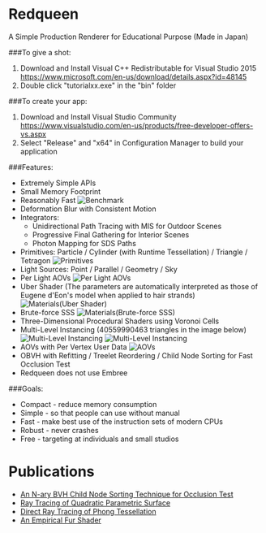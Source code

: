 # Redqueen

A Simple Production Renderer for Educational Purpose (Made in Japan)

###To give a shot:
  
1. Download and Install Visual C++ Redistributable for Visual Studio 2015
 <https://www.microsoft.com/en-us/download/details.aspx?id=48145>
2. Double click "tutorialxx.exe" in the "bin" folder

###To create your app:
  
1. Download and Install Visual Studio Community <https://www.visualstudio.com/en-us/products/free-developer-offers-vs.aspx>
2. Select "Release" and "x64" in Configuration Manager to build your application


###Features:
* Extremely Simple APIs
* Small Memory Footprint
* Reasonably Fast
![Benchmark](https://github.com/shinjiogaki/redqueen/blob/master/images/rungholt.png)
* Deformation Blur with Consistent Motion
* Integrators:
  * Unidirectional Path Tracing with MIS for Outdoor Scenes
  * Progressive Final Gathering for Interior Scenes
  * Photon Mapping for SDS Paths
* Primitives: Particle / Cylinder (with Runtime Tessellation) / Triangle / Tetragon
![Primitives](https://github.com/shinjiogaki/redqueen/blob/master/images/fur.png)
* Light Sources: Point / Parallel / Geometry / Sky
* Per Light AOVs
![Per Light AOVs](https://github.com/shinjiogaki/redqueen/blob/master/images/per_light_aovs.png)
* Uber Shader (The parameters are automatically interpreted as those of Eugene d'Eon's model when applied to hair strands)
![Materials(Uber Shader)](https://github.com/shinjiogaki/redqueen/blob/master/images/materials.png)
* Brute-force SSS
![Materials(Brute-force SSS)](https://github.com/shinjiogaki/redqueen/blob/master/images/sss_boundaries.png)
* Three-Dimensional Procedural Shaders using Voronoi Cells
* Multi-Level Instancing (40559990463 triangles in the image below)
![Multi-Level Instancing](https://github.com/shinjiogaki/redqueen/blob/master/images/mli.gif)
![Multi-Level Instancing](https://github.com/shinjiogaki/redqueen/blob/master/images/forest.png)
* AOVs with Per Vertex User Data
![AOVs](https://github.com/shinjiogaki/redqueen/blob/master/images/aov2.png)
* OBVH with Refitting / Treelet Reordering / Child Node Sorting for Fast Occlusion Test
* Redqueen does not use Embree

###Goals:
* Compact - reduce memory consumption 
* Simple - so that people can use without manual
* Fast - make best use of the instruction sets of modern CPUs
* Robust - never crashes
* Free - targeting at individuals and small studios

# Publications
* [An N-ary BVH Child Node Sorting Technique for Occlusion Test](http://jcgt.org/published/0005/02/02/)
* [Ray Tracing of Quadratic Parametric Surface](http://gcoe-mi.jp/english/temp/publish/62e18d4d8cbad1e01f68cebb2e81ac3e.pdf)
* [Direct Ray Tracing of Phong Tessellation](http://www.jp.square-enix.com/info/library/)
* [An Empirical Fur Shader](http://www.jp.square-enix.com/info/library/)
